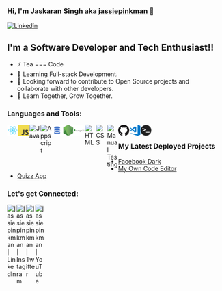 ### Hi, I'm Jaskaran Singh aka [jassiepinkman][github] 👋

[![Linkedin](https://img.shields.io/badge/Connect-LinkedIn-brightgreen?style=for-the-badge&logo=linkedin)](https://www.linkedin.com/in/jaskaran-singh-a75323189/)

## I'm a Software Developer and Tech Enthusiast!!

- ⚡ Tea === Code
- 🌱 Learning Full-stack Development. 
- 🥅 Looking forward to contribute to Open Source projects and collaborate with other developers.
- 🔭 Learn Together, Grow Together.



### Languages and Tools:


<img align="left" alt="React" width="26px" src="https://raw.githubusercontent.com/github/explore/80688e429a7d4ef2fca1e82350fe8e3517d3494d/topics/react/react.png" />
<img align="left" alt="JavaScript" width="26px" src="https://raw.githubusercontent.com/github/explore/80688e429a7d4ef2fca1e82350fe8e3517d3494d/topics/javascript/javascript.png" />
<img align="left" alt="Java" width="26px" src="https://encrypted-tbn0.gstatic.com/images?q=tbn%3AANd9GcQZ2aTlPEKXRBJyDoZjFgCDKPb86194_asBFw&usqp=CAU" />
<img align="left" alt="Appscript" width="26px" src="https://fiverr-res.cloudinary.com/images/t_main1,q_auto,f_auto,q_auto,f_auto/gigs/158819724/original/ee382621ccb72aa8e10cf1d27e277c253a47c3b9/create-a-google-apps-script.png" />
<img align="left" alt="SQL" width="26px" src="https://raw.githubusercontent.com/github/explore/80688e429a7d4ef2fca1e82350fe8e3517d3494d/topics/sql/sql.png" />
<img align="left" alt="Node.js" width="26px" src="https://raw.githubusercontent.com/github/explore/80688e429a7d4ef2fca1e82350fe8e3517d3494d/topics/nodejs/nodejs.png" />
<img align="left" alt="MongoDB" width="26px" src="https://raw.githubusercontent.com/github/explore/80688e429a7d4ef2fca1e82350fe8e3517d3494d/topics/mongodb/mongodb.png" />
<img align="left" alt="HTML" width="26px" src="https://encrypted-tbn0.gstatic.com/images?q=tbn%3AANd9GcRSVDEvUWqb5qWYfRfIVTdf3FYTMR2ZayYZDQ&usqp=CAU" />
<img align="left" alt="CSS" width="26px" src="https://encrypted-tbn0.gstatic.com/images?q=tbn%3AANd9GcSujjM8fC0MvKut-56tKowVdgouRngyQqH_Wg&usqp=CAU" />
<img align="left" alt="Manual Testing" width="26px" src="https://encrypted-tbn0.gstatic.com/images?q=tbn%3AANd9GcSAI9AoLj-XFXzLBMery9AzvjOgtVFGCH3G9Q&usqp=CAU" />
<img align="left" alt="GitHub" width="26px" src="https://raw.githubusercontent.com/github/explore/78df643247d429f6cc873026c0622819ad797942/topics/github/github.png" />
<img align="left" alt="Visual Studio Code" width="26px" src="https://raw.githubusercontent.com/github/explore/80688e429a7d4ef2fca1e82350fe8e3517d3494d/topics/visual-studio-code/visual-studio-code.png" />
<img align="left" alt="Terminal" width="26px" src="https://raw.githubusercontent.com/github/explore/80688e429a7d4ef2fca1e82350fe8e3517d3494d/topics/terminal/terminal.png" />

<br />

### My Latest Deployed Projects

<!-- MY-PROJECT-LIST:START -->
- [Facebook Dark](https://facebook-dark-by-jassie.netlify.app)
- [My Own Code Editor](https://codeeditorbyjassie.netlify.app)
- [Quizz App](https://quizz-app-jassie.netlify.app)
<!-- MY-PROJECT-LIST:END -->


### Let's get Connected:

[<img align="left" alt="jassiepinkman | LinkedIn" width="22px" src="https://cdn.jsdelivr.net/npm/simple-icons@v3/icons/linkedin.svg" />][linkedin]
[<img align="left" alt="jassiepinkman | Instagram" width="22px" src="https://cdn.jsdelivr.net/npm/simple-icons@v3/icons/instagram.svg" />][instagram]
[<img align="left" alt="jassiepinkman | Twitter" width="22px" src="https://cdn.jsdelivr.net/npm/simple-icons@v3/icons/twitter.svg" />][twitter]
[<img align="left" alt="jassiepinkman | YouTube" width="22px" src="https://cdn.jsdelivr.net/npm/simple-icons@v3/icons/youtube.svg" />][youtube]

<br />



[github]: https://github.com/jassiepinkman/
[twitter]: https://twitter.com/jassiepinkman
[youtube]: https://www.youtube.com/channel/UCjyVH66JCZ9GzkB_dO3UhXw
[instagram]: https://instagram.com/jassiepinkman
[linkedin]: https://www.linkedin.com/in/jaskaran-singh-a75323189/
